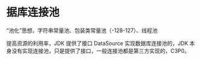 # 据库连接池

“池化”思想，字符串常量池、包装类常量池（-128-127）、线程池

提高资源的利用率，JDK 提供了接口 DataSource 实现数据库连接池的，JDK 本身没有实现连接池，只是提供了接口，一般连接池都是第三方实现的，C3P0。



